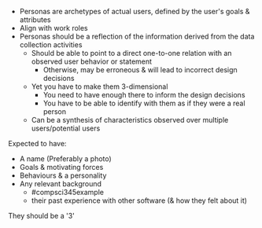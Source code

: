 - Personas are archetypes of actual users, defined by the user's goals & attributes
- Align with work roles
- Personas should be a reflection of the information derived from the data collection activities
	- Should be able to point to a direct one-to-one relation with an observed user behavior or statement
		- Otherwise, may be erroneous & will lead to incorrect design decisions
	- Yet you have to make them 3-dimensional
		- You need to have enough there to inform the design decisions
		- You have to be able to identify with them as if they were a real person
	- Can be a synthesis of characteristics observed over multiple users/potential users

Expected to have:
- A name (Preferably a photo)
- Goals & motivating forces
- Behaviours & a personality
- Any relevant background
	- #compsci345example 
	- their past experience with other software (& how they felt about it)

They should be a '3'